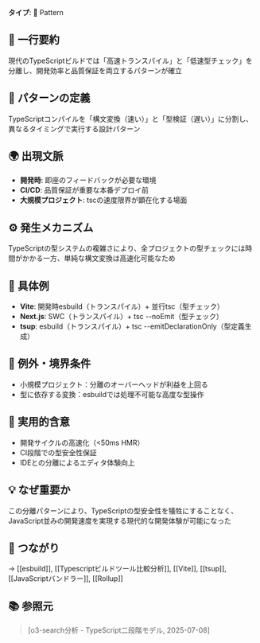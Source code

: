 **タイプ**: 🧩 Pattern

## 📝 一行要約
現代のTypeScriptビルドでは「高速トランスパイル」と「低速型チェック」を分離し、開発効率と品質保証を両立するパターンが確立

## 🎯 パターンの定義
TypeScriptコンパイルを「構文変換（速い）」と「型検証（遅い）」に分割し、異なるタイミングで実行する設計パターン

## 🌍 出現文脈
- **開発時**: 即座のフィードバックが必要な環境
- **CI/CD**: 品質保証が重要な本番デプロイ前
- **大規模プロジェクト**: tscの速度限界が顕在化する場面

## ⚙️ 発生メカニズム
TypeScriptの型システムの複雑さにより、全プロジェクトの型チェックには時間がかかる一方、単純な構文変換は高速化可能なため

## 📝 具体例
- **Vite**: 開発時esbuild（トランスパイル）+ 並行tsc（型チェック）
- **Next.js**: SWC（トランスパイル）+ tsc --noEmit（型チェック）
- **tsup**: esbuild（トランスパイル）+ tsc --emitDeclarationOnly（型定義生成）

## 🚫 例外・境界条件
- 小規模プロジェクト：分離のオーバーヘッドが利益を上回る
- 型に依存する変換：esbuildでは処理不可能な高度な型操作

## 🎯 実用的含意
- 開発サイクルの高速化（<50ms HMR）
- CI段階での型安全性保証
- IDEとの分離によるエディタ体験向上

## 💡 なぜ重要か
この分離パターンにより、TypeScriptの型安全性を犠牲にすることなく、JavaScript並みの開発速度を実現する現代的な開発体験が可能になった

## 🔗 つながり
→ [[esbuild]], [[Typescriptビルドツール比較分析]], [[Vite]], [[tsup]], [[JavaScriptバンドラー]], [[Rollup]]

## 📚 参照元
> [o3-search分析 - TypeScript二段階モデル, 2025-07-08]
